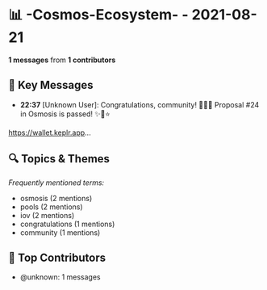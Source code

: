 # 📊 -Cosmos-Ecosystem- - 2021-08-21
**1 messages** from **1 contributors**

## 💬 Key Messages
- **22:37** [Unknown User]: Congratulations, community! 🥳🥳🥳
Proposal #24 in Osmosis is passed! ✨🌟⭐️

https://wallet.keplr.app...

## 🔍 Topics & Themes
*Frequently mentioned terms:*
- osmosis (2 mentions)
- pools (2 mentions)
- iov (2 mentions)
- congratulations (1 mentions)
- community (1 mentions)

## 👥 Top Contributors
- @unknown: 1 messages